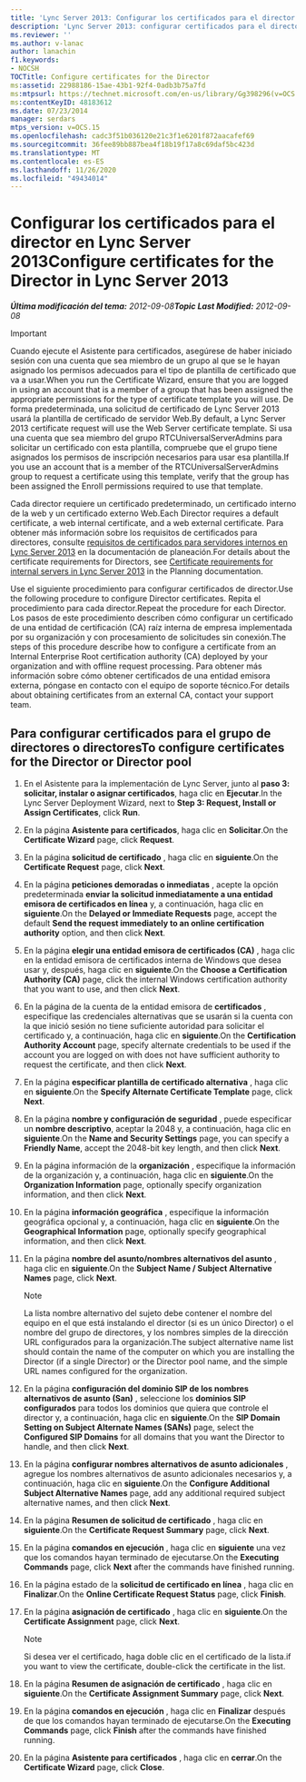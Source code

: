 ```yaml
---
title: 'Lync Server 2013: Configurar los certificados para el director'
description: 'Lync Server 2013: configurar certificados para el director.'
ms.reviewer: ''
ms.author: v-lanac
author: lanachin
f1.keywords:
- NOCSH
TOCTitle: Configure certificates for the Director
ms:assetid: 22988186-15ae-43b1-92f4-0adb3b75a7fd
ms:mtpsurl: https://technet.microsoft.com/en-us/library/Gg398296(v=OCS.15)
ms:contentKeyID: 48183612
ms.date: 07/23/2014
manager: serdars
mtps_version: v=OCS.15
ms.openlocfilehash: cadc3f51b036120e21c3f1e6201f872aacafef69
ms.sourcegitcommit: 36fee89bb887bea4f18b19f17a8c69daf5bc423d
ms.translationtype: MT
ms.contentlocale: es-ES
ms.lasthandoff: 11/26/2020
ms.locfileid: "49434014"
---
```

# <a name="configure-certificates-for-the-director-in-lync-server-2013"></a><span data-ttu-id="4bbc0-103">Configurar los certificados para el director en Lync Server 2013</span><span class="sxs-lookup"><span data-stu-id="4bbc0-103">Configure certificates for the Director in Lync Server 2013</span></span>

<div data-xmlns="http://www.w3.org/1999/xhtml">

<div class="topic" data-xmlns="http://www.w3.org/1999/xhtml" data-msxsl="urn:schemas-microsoft-com:xslt" data-cs="https://msdn.microsoft.com/">

<div data-asp="https://msdn2.microsoft.com/asp">



</div>

<div id="mainSection">

<div id="mainBody"><span data-ttu-id="4bbc0-104">

<span> </span></span><span class="sxs-lookup"><span data-stu-id="4bbc0-104">

<span> </span></span></span>

<span data-ttu-id="4bbc0-105">_**Última modificación del tema:** 2012-09-08_</span><span class="sxs-lookup"><span data-stu-id="4bbc0-105">_**Topic Last Modified:** 2012-09-08_</span></span>

<div>


> [!IMPORTANT]  
> <span data-ttu-id="4bbc0-106">Cuando ejecute el Asistente para certificados, asegúrese de haber iniciado sesión con una cuenta que sea miembro de un grupo al que se le hayan asignado los permisos adecuados para el tipo de plantilla de certificado que va a usar.</span><span class="sxs-lookup"><span data-stu-id="4bbc0-106">When you run the Certificate Wizard, ensure that you are logged in using an account that is a member of a group that has been assigned the appropriate permissions for the type of certificate template you will use.</span></span> <span data-ttu-id="4bbc0-107">De forma predeterminada, una solicitud de certificado de Lync Server 2013 usará la plantilla de certificado de servidor Web.</span><span class="sxs-lookup"><span data-stu-id="4bbc0-107">By default, a Lync Server 2013 certificate request will use the Web Server certificate template.</span></span> <span data-ttu-id="4bbc0-108">Si usa una cuenta que sea miembro del grupo RTCUniversalServerAdmins para solicitar un certificado con esta plantilla, compruebe que el grupo tiene asignados los permisos de inscripción necesarios para usar esa plantilla.</span><span class="sxs-lookup"><span data-stu-id="4bbc0-108">If you use an account that is a member of the RTCUniversalServerAdmins group to request a certificate using this template, verify that the group has been assigned the Enroll permissions required to use that template.</span></span>



</div>

<span data-ttu-id="4bbc0-109">Cada director requiere un certificado predeterminado, un certificado interno de la web y un certificado externo Web.</span><span class="sxs-lookup"><span data-stu-id="4bbc0-109">Each Director requires a default certificate, a web internal certificate, and a web external certificate.</span></span> <span data-ttu-id="4bbc0-110">Para obtener más información sobre los requisitos de certificados para directores, consulte [requisitos de certificados para servidores internos en Lync Server 2013](lync-server-2013-certificate-requirements-for-internal-servers.md) en la documentación de planeación.</span><span class="sxs-lookup"><span data-stu-id="4bbc0-110">For details about the certificate requirements for Directors, see [Certificate requirements for internal servers in Lync Server 2013](lync-server-2013-certificate-requirements-for-internal-servers.md) in the Planning documentation.</span></span>

<span data-ttu-id="4bbc0-111">Use el siguiente procedimiento para configurar certificados de director.</span><span class="sxs-lookup"><span data-stu-id="4bbc0-111">Use the following procedure to configure Director certificates.</span></span> <span data-ttu-id="4bbc0-112">Repita el procedimiento para cada director.</span><span class="sxs-lookup"><span data-stu-id="4bbc0-112">Repeat the procedure for each Director.</span></span> <span data-ttu-id="4bbc0-113">Los pasos de este procedimiento describen cómo configurar un certificado de una entidad de certificación (CA) raíz interna de empresa implementada por su organización y con procesamiento de solicitudes sin conexión.</span><span class="sxs-lookup"><span data-stu-id="4bbc0-113">The steps of this procedure describe how to configure a certificate from an Internal Enterprise Root certification authority (CA) deployed by your organization and with offline request processing.</span></span> <span data-ttu-id="4bbc0-114">Para obtener más información sobre cómo obtener certificados de una entidad emisora externa, póngase en contacto con el equipo de soporte técnico.</span><span class="sxs-lookup"><span data-stu-id="4bbc0-114">For details about obtaining certificates from an external CA, contact your support team.</span></span>

<div>

## <a name="to-configure-certificates-for-the-director-or-director-pool"></a><span data-ttu-id="4bbc0-115">Para configurar certificados para el grupo de directores o directores</span><span class="sxs-lookup"><span data-stu-id="4bbc0-115">To configure certificates for the Director or Director pool</span></span>

1.  <span data-ttu-id="4bbc0-116">En el Asistente para la implementación de Lync Server, junto al **paso 3: solicitar, instalar o asignar certificados**, haga clic en **Ejecutar**.</span><span class="sxs-lookup"><span data-stu-id="4bbc0-116">In the Lync Server Deployment Wizard, next to **Step 3: Request, Install or Assign Certificates**, click **Run**.</span></span>

2.  <span data-ttu-id="4bbc0-117">En la página **Asistente para certificados**, haga clic en **Solicitar**.</span><span class="sxs-lookup"><span data-stu-id="4bbc0-117">On the **Certificate Wizard** page, click **Request**.</span></span>

3.  <span data-ttu-id="4bbc0-118">En la página **solicitud de certificado** , haga clic en **siguiente**.</span><span class="sxs-lookup"><span data-stu-id="4bbc0-118">On the **Certificate Request** page, click **Next**.</span></span>

4.  <span data-ttu-id="4bbc0-119">En la página **peticiones demoradas o inmediatas** , acepte la opción predeterminada **enviar la solicitud inmediatamente a una entidad emisora de certificados en línea** y, a continuación, haga clic en **siguiente**.</span><span class="sxs-lookup"><span data-stu-id="4bbc0-119">On the **Delayed or Immediate Requests** page, accept the default **Send the request immediately to an online certification authority** option, and then click **Next**.</span></span>

5.  <span data-ttu-id="4bbc0-120">En la página **elegir una entidad emisora de certificados (CA)** , haga clic en la entidad emisora de certificados interna de Windows que desea usar y, después, haga clic en **siguiente**.</span><span class="sxs-lookup"><span data-stu-id="4bbc0-120">On the **Choose a Certification Authority (CA)** page, click the internal Windows certification authority that you want to use, and then click **Next**.</span></span>

6.  <span data-ttu-id="4bbc0-121">En la página de la cuenta de la entidad emisora de **certificados** , especifique las credenciales alternativas que se usarán si la cuenta con la que inició sesión no tiene suficiente autoridad para solicitar el certificado y, a continuación, haga clic en **siguiente**.</span><span class="sxs-lookup"><span data-stu-id="4bbc0-121">On the **Certification Authority Account** page, specify alternate credentials to be used if the account you are logged on with does not have sufficient authority to request the certificate, and then click **Next**.</span></span>

7.  <span data-ttu-id="4bbc0-122">En la página **especificar plantilla de certificado alternativa** , haga clic en **siguiente**.</span><span class="sxs-lookup"><span data-stu-id="4bbc0-122">On the **Specify Alternate Certificate Template** page, click **Next**.</span></span>

8.  <span data-ttu-id="4bbc0-123">En la página **nombre y configuración de seguridad** , puede especificar un **nombre descriptivo**, aceptar la 2048 y, a continuación, haga clic en **siguiente**.</span><span class="sxs-lookup"><span data-stu-id="4bbc0-123">On the **Name and Security Settings** page, you can specify a **Friendly Name**, accept the 2048-bit key length, and then click **Next**.</span></span>

9.  <span data-ttu-id="4bbc0-124">En la página información de la **organización** , especifique la información de la organización y, a continuación, haga clic en **siguiente**.</span><span class="sxs-lookup"><span data-stu-id="4bbc0-124">On the **Organization Information** page, optionally specify organization information, and then click **Next**.</span></span>

10. <span data-ttu-id="4bbc0-125">En la página **información geográfica** , especifique la información geográfica opcional y, a continuación, haga clic en **siguiente**.</span><span class="sxs-lookup"><span data-stu-id="4bbc0-125">On the **Geographical Information** page, optionally specify geographical information, and then click **Next**.</span></span>

11. <span data-ttu-id="4bbc0-126">En la página **nombre del asunto/nombres alternativos del asunto** , haga clic en **siguiente**.</span><span class="sxs-lookup"><span data-stu-id="4bbc0-126">On the **Subject Name / Subject Alternative Names** page, click **Next**.</span></span>
    
    <div>
    

    > [!NOTE]  
    > <span data-ttu-id="4bbc0-127">La lista nombre alternativo del sujeto debe contener el nombre del equipo en el que está instalando el director (si es un único Director) o el nombre del grupo de directores, y los nombres simples de la dirección URL configurados para la organización.</span><span class="sxs-lookup"><span data-stu-id="4bbc0-127">The subject alternative name list should contain the name of the computer on which you are installing the Director (if a single Director) or the Director pool name, and the simple URL names configured for the organization.</span></span>

    
    </div>

12. <span data-ttu-id="4bbc0-128">En la página **configuración del dominio SIP de los nombres alternativos de asunto (San)** , seleccione los **dominios SIP configurados** para todos los dominios que quiera que controle el director y, a continuación, haga clic en **siguiente**.</span><span class="sxs-lookup"><span data-stu-id="4bbc0-128">On the **SIP Domain Setting on Subject Alternate Names (SANs)** page, select the **Configured SIP Domains** for all domains that you want the Director to handle, and then click **Next**.</span></span>

13. <span data-ttu-id="4bbc0-129">En la página **configurar nombres alternativos de asunto adicionales** , agregue los nombres alternativos de asunto adicionales necesarios y, a continuación, haga clic en **siguiente**.</span><span class="sxs-lookup"><span data-stu-id="4bbc0-129">On the **Configure Additional Subject Alternative Names** page, add any additional required subject alternative names, and then click **Next**.</span></span>

14. <span data-ttu-id="4bbc0-130">En la página **Resumen de solicitud de certificado** , haga clic en **siguiente**.</span><span class="sxs-lookup"><span data-stu-id="4bbc0-130">On the **Certificate Request Summary** page, click **Next**.</span></span>

15. <span data-ttu-id="4bbc0-131">En la página **comandos en ejecución** , haga clic en **siguiente** una vez que los comandos hayan terminado de ejecutarse.</span><span class="sxs-lookup"><span data-stu-id="4bbc0-131">On the **Executing Commands** page, click **Next** after the commands have finished running.</span></span>

16. <span data-ttu-id="4bbc0-132">En la página estado de la **solicitud de certificado en línea** , haga clic en **Finalizar**.</span><span class="sxs-lookup"><span data-stu-id="4bbc0-132">On the **Online Certificate Request Status** page, click **Finish**.</span></span>

17. <span data-ttu-id="4bbc0-133">En la página **asignación de certificado** , haga clic en **siguiente**.</span><span class="sxs-lookup"><span data-stu-id="4bbc0-133">On the **Certificate Assignment** page, click **Next**.</span></span>
    
    <div>
    

    > [!NOTE]  
    > <span data-ttu-id="4bbc0-134">Si desea ver el certificado, haga doble clic en el certificado de la lista.</span><span class="sxs-lookup"><span data-stu-id="4bbc0-134">if you want to view the certificate, double-click the certificate in the list.</span></span>

    
    </div>

18. <span data-ttu-id="4bbc0-135">En la página **Resumen de asignación de certificado** , haga clic en **siguiente**.</span><span class="sxs-lookup"><span data-stu-id="4bbc0-135">On the **Certificate Assignment Summary** page, click **Next**.</span></span>

19. <span data-ttu-id="4bbc0-136">En la página **comandos en ejecución** , haga clic en **Finalizar** después de que los comandos hayan terminado de ejecutarse.</span><span class="sxs-lookup"><span data-stu-id="4bbc0-136">On the **Executing Commands** page, click **Finish** after the commands have finished running.</span></span>

20. <span data-ttu-id="4bbc0-137">En la página **Asistente para certificados** , haga clic en **cerrar**.</span><span class="sxs-lookup"><span data-stu-id="4bbc0-137">On the **Certificate Wizard** page, click **Close**.</span></span>

<span data-ttu-id="4bbc0-138"></div>

</div>

<span> </span>

</div>

</div>

</span><span class="sxs-lookup"><span data-stu-id="4bbc0-138"></div>

</div>

<span> </span>

</div>

</div>

</span></span></div>

